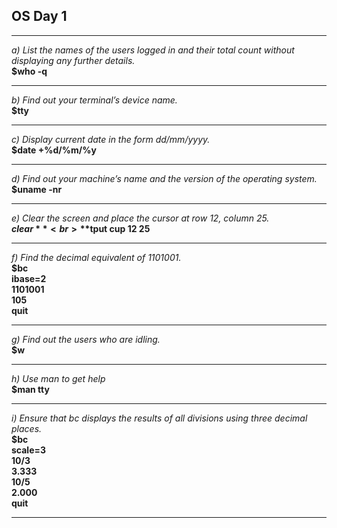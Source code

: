 ## OS Day 1

---

_a) List the names of the users logged in and their total count without displaying any further details._<br>
**$who -q**

---

_b) Find out your terminal’s device name._<br>
**$tty**

---

_c) Display current date in the form dd/mm/yyyy._<br>
**$date +%d/%m/%y**

---

_d) Find out your machine’s name and the version of the operating system._<br>
**$uname -nr**

---

_e) Clear the screen and place the cursor at row 12, column 25._<br>
**$clear** <br>
**$tput cup 12 25**

---

_f) Find the decimal equivalent of 1101001._ <br>
**$bc**<br>
**ibase=2**<br>
**1101001**<br>
**105**<br>
**quit**

---

_g) Find out the users who are idling._<br>
**$w**

---

_h) Use man to get help_<br>
**$man tty**

---

_i) Ensure that bc displays the results of all divisions using three decimal places._<br>
**$bc**<br>
**scale=3**<br>
**10/3**<br>
**3.333**<br>
**10/5**<br>
**2.000**<br>
**quit**<br>

---
